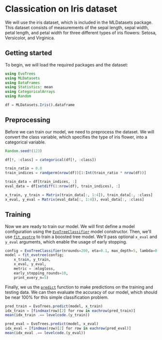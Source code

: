 # Classication on Iris dataset

We will use the iris dataset, which is included in the MLDatasets package. This dataset consists of measurements of the sepal length, sepal width, petal length, and petal width for three different types of iris flowers: Setosa, Versicolor, and Virginica.

## Getting started

To begin, we will load the required packages and the dataset:

```julia
using EvoTrees
using MLDatasets
using DataFrames
using Statistics: mean
using CategoricalArrays
using Random

df = MLDatasets.Iris().dataframe
```

## Preprocessing

Before we can train our model, we need to preprocess the dataset. We will convert the class variable, which specifies the type of iris flower, into a categorical variable.

```julia
Random.seed!(123)

df[!, :class] = categorical(df[!, :class])

train_ratio = 0.8
train_indices = randperm(nrow(df))[1:Int(train_ratio * nrow(df))]

train_data = df[train_indices, :]
eval_data = df[setdiff(1:nrow(df), train_indices), :]

x_train, y_train = Matrix(train_data[:, 1:4]), train_data[:, :class]
x_eval, y_eval = Matrix(eval_data[:, 1:4]), eval_data[:, :class]
```

## Training

Now we are ready to train our model. We will first define a model configuration using the [`EvoTreeClassifier`](@ref) model constructor. 
Then, we'll use [`fit_evotre`](@ref) to train a boosted tree model. We'll pass optional `x_eval` and `y_eval` arguments, which enable the usage of early stopping. 

```julia
config = EvoTreeClassifier(nrounds=200, eta=0.1, max_depth=5, lambda=0.01, rowsample = 0.8)
model = fit_evotree(config;
    x_train, y_train,
    x_eval, y_eval,
    metric = :mlogloss,
    early_stopping_rounds=10,
    print_every_n=5)
```

Finally, we us the [`predict`](@ref) function to make predictions on the training and testing data. We can then evaluate the accuracy of our model, which should be near 100% for this simple classification problem. 

```julia
pred_train = EvoTrees.predict(model, x_train)
idx_train = [findmax(row)[2] for row in eachrow(pred_train)]
mean(idx_train .== levelcode.(y_train))

pred_eval = EvoTrees.predict(model, x_eval)
idx_eval = [findmax(row)[2] for row in eachrow(pred_eval)]
mean(idx_eval .== levelcode.(y_eval))
```
